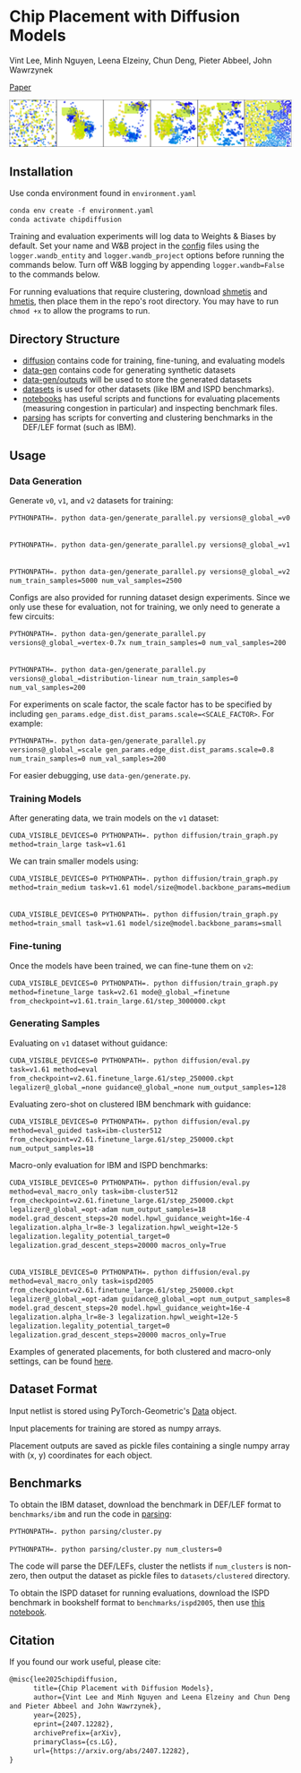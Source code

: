 # Chip Placement with Diffusion Models

Vint Lee, Minh Nguyen, Leena Elzeiny, Chun Deng, Pieter Abbeel, John Wawrzynek

[Paper](https://arxiv.org/abs/2407.12282)

![Teaser](/media/teaser.png "Diffusion process used to generate placement")

## Installation
Use conda environment found in `environment.yaml`
```
conda env create -f environment.yaml
conda activate chipdiffusion
```

Training and evaluation experiments will log data to Weights & Biases by default. Set your name and W&B project in the [config](diffusion/configs) files using the `logger.wandb_entity` and `logger.wandb_project` options before running the commands below. Turn off W&B logging by appending `logger.wandb=False` to the commands below.

For running evaluations that require clustering, download [shmetis](http://glaros.dtc.umn.edu/gkhome/metis/hmetis/overview) and [hmetis](http://glaros.dtc.umn.edu/gkhome/metis/hmetis/overview), then place them in the repo's root directory. You may have to run `chmod +x` to allow the programs to run.


## Directory Structure
* [diffusion](diffusion) contains code for training, fine-tuning, and evaluating models
* [data-gen](data-gen) contains code for generating synthetic datasets
* [data-gen/outputs](data-gen/outputs) will be used to store the generated datasets
* [datasets](datasets) is used for other datasets (like IBM and ISPD benchmarks).
* [notebooks](notebooks) has useful scripts and functions for evaluating placements (measuring congestion in particular) and inspecting benchmark files.
* [parsing](parsing) has scripts for converting and clustering benchmarks in the DEF/LEF format (such as IBM).

## Usage

### Data Generation
Generate `v0`, `v1`, and `v2` datasets for training:
```
PYTHONPATH=. python data-gen/generate_parallel.py versions@_global_=v0


PYTHONPATH=. python data-gen/generate_parallel.py versions@_global_=v1


PYTHONPATH=. python data-gen/generate_parallel.py versions@_global_=v2 num_train_samples=5000 num_val_samples=2500
```

Configs are also provided for running dataset design experiments. Since we only use these for evaluation, not for training, we only need to generate a few circuits:
```
PYTHONPATH=. python data-gen/generate_parallel.py versions@_global_=vertex-0.7x num_train_samples=0 num_val_samples=200


PYTHONPATH=. python data-gen/generate_parallel.py versions@_global_=distribution-linear num_train_samples=0 num_val_samples=200
```

For experiments on scale factor, the scale factor has to be specified by including `gen_params.edge_dist.dist_params.scale=<SCALE_FACTOR>`. For example:
```
PYTHONPATH=. python data-gen/generate_parallel.py versions@_global_=scale gen_params.edge_dist.dist_params.scale=0.8 num_train_samples=0 num_val_samples=200
```

For easier debugging, use `data-gen/generate.py`.

### Training Models
After generating data, we train models on the `v1` dataset:

```
CUDA_VISIBLE_DEVICES=0 PYTHONPATH=. python diffusion/train_graph.py method=train_large task=v1.61
```

We can train smaller models using:
```
CUDA_VISIBLE_DEVICES=0 PYTHONPATH=. python diffusion/train_graph.py method=train_medium task=v1.61 model/size@model.backbone_params=medium


CUDA_VISIBLE_DEVICES=0 PYTHONPATH=. python diffusion/train_graph.py method=train_small task=v1.61 model/size@model.backbone_params=small
```

### Fine-tuning
Once the models have been trained, we can fine-tune them on `v2`:
```
CUDA_VISIBLE_DEVICES=0 PYTHONPATH=. python diffusion/train_graph.py method=finetune_large task=v2.61 mode@_global_=finetune from_checkpoint=v1.61.train_large.61/step_3000000.ckpt
```

### Generating Samples

Evaluating on `v1` dataset without guidance:
```
CUDA_VISIBLE_DEVICES=0 PYTHONPATH=. python diffusion/eval.py task=v1.61 method=eval from_checkpoint=v2.61.finetune_large.61/step_250000.ckpt legalizer@_global_=none guidance@_global_=none num_output_samples=128
```

Evaluating zero-shot on clustered IBM benchmark with guidance:
```
CUDA_VISIBLE_DEVICES=0 PYTHONPATH=. python diffusion/eval.py method=eval_guided task=ibm-cluster512 from_checkpoint=v2.61.finetune_large.61/step_250000.ckpt num_output_samples=18
```

Macro-only evaluation for IBM and ISPD benchmarks:
```
CUDA_VISIBLE_DEVICES=0 PYTHONPATH=. python diffusion/eval.py method=eval_macro_only task=ibm-cluster512 from_checkpoint=v2.61.finetune_large.61/step_250000.ckpt legalizer@_global_=opt-adam num_output_samples=18 model.grad_descent_steps=20 model.hpwl_guidance_weight=16e-4 legalization.alpha_lr=8e-3 legalization.hpwl_weight=12e-5 legalization.legality_potential_target=0 legalization.grad_descent_steps=20000 macros_only=True


CUDA_VISIBLE_DEVICES=0 PYTHONPATH=. python diffusion/eval.py method=eval_macro_only task=ispd2005 from_checkpoint=v2.61.finetune_large.61/step_250000.ckpt legalizer@_global_=opt-adam guidance@_global_=opt num_output_samples=8 model.grad_descent_steps=20 model.hpwl_guidance_weight=16e-4 legalization.alpha_lr=8e-3 legalization.hpwl_weight=12e-5 legalization.legality_potential_target=0 legalization.grad_descent_steps=20000 macros_only=True
```

Examples of generated placements, for both clustered and macro-only settings, can be found [here](placements).

## Dataset Format
Input netlist is stored using PyTorch-Geometric's [Data](https://pytorch-geometric.readthedocs.io/en/latest/generated/torch_geometric.data.Data.html#torch-geometric-data-data) object.

Input placements for training are stored as numpy arrays.

Placement outputs are saved as pickle files containing a single numpy array with (x, y) coordinates for each object.

## Benchmarks
To obtain the IBM dataset, download the benchmark in DEF/LEF format to `benchmarks/ibm` and run the code in [parsing](parsing):
```
PYTHONPATH=. python parsing/cluster.py

PYTHONPATH=. python parsing/cluster.py num_clusters=0
```
The code will parse the DEF/LEFs, cluster the netlists if `num_clusters` is non-zero, then output the dataset as pickle files to `datasets/clustered` directory.

To obtain the ISPD dataset for running evaluations, download the ISPD benchmark in bookshelf format to `benchmarks/ispd2005`, then use [this notebook](notebooks/parse_bookshelf.ipynb).

## Citation
If you found our work useful, please cite:
```
@misc{lee2025chipdiffusion,
      title={Chip Placement with Diffusion Models}, 
      author={Vint Lee and Minh Nguyen and Leena Elzeiny and Chun Deng and Pieter Abbeel and John Wawrzynek},
      year={2025},
      eprint={2407.12282},
      archivePrefix={arXiv},
      primaryClass={cs.LG},
      url={https://arxiv.org/abs/2407.12282}, 
}
```
